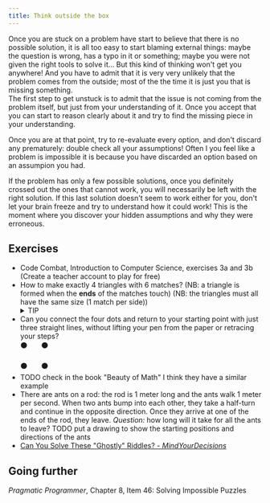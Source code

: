 ```yaml
---
title: Think outside the box
---
```


Once you are stuck on a problem have start to believe that there is no possible solution, it is all too easy to start blaming external things: maybe the question is wrong, has a typo in it or something; maybe you were not given the right tools to solve it<!--; maybe I am missing some important knowledge, -->... But this kind of thinking won't get you anywhere! And you have to admit that it is very very unlikely that the problem comes from the outside; most of the the time it is just you that is missing something.<br/>
The first step to get unstuck is to admit that the issue is not coming from the problem itself, but just from your understanding of it. Once you accept that you can start to reason clearly about it and try to find the missing piece in your understanding.

Once you are at that point, try to re-evaluate every option, and don't discard any prematurely: double check all your assumptions! Often I you feel like a problem is impossible it is because you have discarded an option based on an assumpion you had.

If the problem has only a few possible solutions, once you definitely crossed out the ones that cannot work, you will necessarily be left with the right solution. If this last solution doesn't seem to work either for you, don't let your brain freeze and try to understand how it could work! This is the moment where you discover your hidden assumptions and why they were erroneous.

## Exercises

- Code Combat, Introduction to Computer Science, exercises 3a and 3b (Create a teacher account to play for free)
- How to make exactly 4 triangles with 6 matches? (NB: a triangle is formed when the **ends** of the matches touch) (NB: the triangles must all have the same size (1 match per side))
    <details>
        <summary>TIP</summary>
        Think in 3D
    </details>
- Can you connect the four dots and return to your starting point with just three straight lines, without lifting your pen from the paper or retracing your steps?<br/>
    ⚫&nbsp;&nbsp;&nbsp;&nbsp;&nbsp;&nbsp;&nbsp;⚫
    <br/><br/>
    ⚫&nbsp;&nbsp;&nbsp;&nbsp;&nbsp;&nbsp;&nbsp;⚫
- TODO check in the book "Beauty of Math" I think they have a similar example
- There are ants on a rod: the rod is 1 meter long and the ants walk 1 meter per second. When two ants bump into each other, they take a half-turn and continue in the opposite direction. Once they arrive at one of the ends of the rod, they leave. *Question:* how long will it take for all the ants to leave?
 TODO put a drawing to show the starting positions and directions of the ants
 - [Can You Solve These "Ghostly" Riddles? - *MindYourDecisions*](https://youtu.be/p1GUHQRUjd8)

## Going further

*Pragmatic Programmer*, Chapter 8, Item 46: Solving Impossible Puzzles